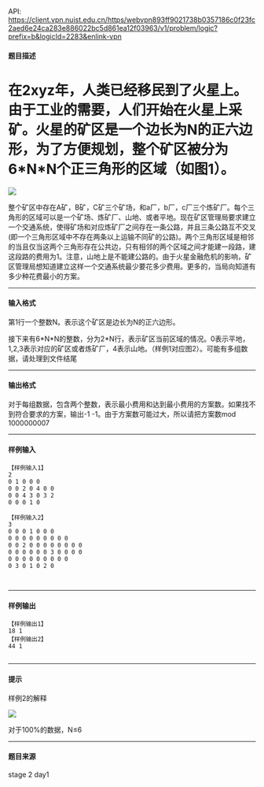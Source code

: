 API: https://client.vpn.nuist.edu.cn/https/webvpn893ff9021738b0357186c0f23fc2aed6e24ca283e886022bc5d861ea12f03963/v1/problem/logic?prefix=b&logicId=2283&enlink-vpn

#### 题目描述

在2xyz年，人类已经移民到了火星上。由于工业的需要，人们开始在火星上采矿。火星的矿区是一个边长为N的正六边形，为了方便规划，整个矿区被分为6\*N\*N个正三角形的区域（如图1）。
===========================================================================================

![](../file/2283_0.jpg)

整个矿区中存在A矿，B矿，C矿三个矿场，和a厂，b厂，c厂三个炼矿厂。每个三角形的区域可以是一个矿场、炼矿厂、山地、或者平地。现在矿区管理局要求建立一个交通系统，使得矿场和对应炼矿厂之间存在一条公路，并且三条公路互不交叉(即一个三角形区域中不存在两条以上运输不同矿的公路)。两个三角形区域是相邻的当且仅当这两个三角形存在公共边，只有相邻的两个区域之间才能建一段路，建这段路的费用为1。注意，山地上是不能建公路的。由于火星金融危机的影响，矿区管理局想知道建立这样一个交通系统最少要花多少费用。更多的，当局向知道有多少种花费最小的方案。

---

#### 输入格式

第1行一个整数N。表示这个矿区是边长为N的正六边形。

接下来有6\*N\*N的整数，分为2\*N行，表示矿区当前区域的情况。0表示平地，1,2,3表示对应的矿区或者炼矿厂，4表示山地。（样例1对应图2）。可能有多组数据，请处理到文件结尾

---

#### 输出格式

对于每组数据，包含两个整数，表示最小费用和达到最小费用的方案数。如果找不到符合要求的方案，输出\-1 -1。由于方案数可能过大，所以请把方案数mod 1000000007

---

#### 样例输入
```
【样例输入1】
2
0 1 0 0 0
0 0 2 0 4 0 0
0 0 4 3 0 3 2
0 0 0 1 0

【样例输入2】
3
0 0 0 1 0 0 0
0 0 0 0 0 0 0 0 0
0 0 2 0 0 0 0 0 0 0 0
0 0 0 0 0 0 3 0 0 0 0
0 0 0 0 0 0 0 0 0
0 3 0 1 0 2 0
 


```

---

#### 样例输出
```
【样例输出1】
18 1
【样例输出2】
44 1
 
```

---

#### 提示

样例2的解释

[![](../file/2283_0.jpg)](/JudgeOnline/upload/201105/file/2283_1.jpg)

对于100%的数据，N≤6

---

#### 题目来源

stage 2 day1